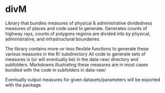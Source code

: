 # divM
Library that bundles measures of physical &amp; administrative dividedness measures of places and code used to generate. Generates counts of highway rays, counts of polygons regions are divided into by physical, administrative, and infrastructural boundaries. 

The library contains more-or-less flexible functions to generate these various measures in the R/ subdirectory
All code to generate sets of measures is (or will eventually be) in the data-raw/ directory and subfolders. Markdowns illustrating these measures are in most cases bundled with the code in subfolders in data-raw/

Eventually output measures for given datasets/parameters will be exported with the package.
